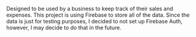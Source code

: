 Designed to be used by a business to keep track of their sales and expenses. This project is using Firebase to store all of the data. Since the data is just for testing purposes, I decided to not set up Firebase Auth, however, I may decide to do that in the future. 
